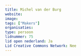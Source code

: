 ```yaml
---
title: Michel van der Burg
website: 
image: 
tags: ["Makers"]
organisaties:
type: persoon
lidnummer: 75
lid open nederland: Ja
Lid Creative Commons Network: Nee
---
```


